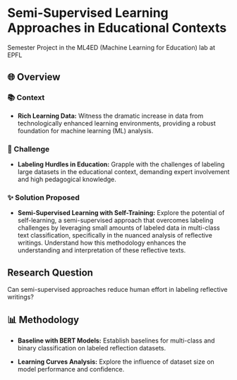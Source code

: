 # Semi-Supervised Learning Approaches in Educational Contexts

Semester Project in the ML4ED (Machine Learning for Education) lab at EPFL

## 🌐 Overview

### 📚 Context

- **Rich Learning Data:** Witness the dramatic increase in data from technologically enhanced learning environments, providing a robust foundation for machine learning (ML) analysis.

### 🚧 Challenge

- **Labeling Hurdles in Education:** Grapple with the challenges of labeling large datasets in the educational context, demanding expert involvement and high pedagogical knowledge.

### ✨ Solution Proposed

- **Semi-Supervised Learning with Self-Training:** Explore the potential of self-learning, a semi-supervised approach that overcomes labeling challenges by leveraging small amounts of labeled data in multi-class text classification, specifically in the nuanced analysis of reflective writings. Understand how this methodology enhances the understanding and interpretation of these reflective texts.


## Research Question

Can semi-supervised approaches reduce human effort in labeling reflective writings?

## 📊 Methodology

- **Baseline with BERT Models:** Establish baselines for multi-class and binary classification on labeled reflection datasets.

- **Learning Curves Analysis:** Explore the influence of dataset size on model performance and confidence.


